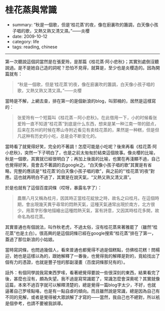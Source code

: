 # 桂花蒸與常識

- summary: “秋是一個歌，但是‘桂花蒸’的夜，像在廚裏吹的簫調，白天像小孩子唱的歌，又熱又熟又清又濕。”——炎櫻
- date: 2009-10-12
- category: life
- tags: reading, chinese

------------


第一次聽說這個詞當然是在張愛玲，是那篇《桂花蒸·阿小悲秋》；其實別處倒沒聽說過。是不是她自己造的詞呢？恐怕不見得，就算是，至少也是炎櫻造的。因為開篇就有： 

> “秋是一個歌，但是‘桂花蒸’的夜，像在廚裏吹的簫調，白天像小孩子唱的歌，又熱又熟又清又濕。”——炎櫻

當時是不解，上網去查，排在第一的是個新浪的blog，叫郭楠的，居然是這樣寫的：

> 张爱玲有一个短篇叫《桂花蒸－阿小悲秋》。在此借用一下，小的时候看张爱玲一直不知道“桂花蒸”到底是什么东西，想来是某一种江南一带的甜点，后来在苏州的时候在寒山寺附近看见有卖桂花蒸的，果然是一种糕，但是但凡这种有历史的小吃，总是会不断变化的。

當時看了就覺得好笑，完全的不著調！怎麼可能是小吃呢？後來再看《桂花蒸·阿小悲秋》，突然一下子明白了，也是之前太匆匆於結束這個故事。像炎櫻的比喻，秋是一個歌，其實就已經很明白了；再加上後面的比喻，也實在再淺顯不過，自己也覺得好笑，竟會去不著調的去google之。“白天像小孩子唱的歌”其實是有省略，完整的應該是“‘桂花蒸’的白天像小孩子唱的歌”，與之前的“‘桂花蒸’的夜”對應。這也就再明白不過了，其實是在說天氣，“又熱又熟又清又濕”。

於是也就有了這個百度詞條（哎呀，暴露名字了）：

> 農曆八月又稱為桂月，因其時正當桂花綻放之時，故名之曰桂月。在這個時期，會出現幾天異乎尋常的悶熱天氣，這種天氣通常出現於南方，北方很少。用蒸字形像地描繪出這種悶熱天氣，富有詩意，又因其時桂花多開，故命名為桂花蒸。

其實普通也有個說法，叫作秋老虎，不過太俗，沒有桂花蒸來著雅罷了（雖然“桂花蒸”也是土白）。很高興的是這個詞條已經在google搜索“桂花蒸”排在了第一，蓋過了那位新浪的小姑娘。

當時寫詞條，也問過幾個人，看來普通也都覺得不過是個糕點，仿佛桂花糕！問楊迎，她也是這樣以為的，跟她解釋了一番後，也覺得我的解釋是對的，竟給找出了個有力的憑證，也就是豐子愷的那副漫畫（百度詞條那兒有的）。

話外：有個同學說我寫東西罗嗦，看著總覺得要說一些很深刻的東西，結果看完了後，甚麼也沒有，頗為失望。我不過是寫常識罷了，常識怎麼會深奧呢？其實就像這篇，本來不過百字就可以解釋清楚的，總是覺得一篇blog字太少，不好，也就逼著自己罗嗦點咯，也是有一點自虐的傾向。而且雖然說是常識，總是因為自己有不同的見解，或者是覺得被大眾誤解了才寫的——當然，我自己也不總對，所以衹是個參考，也請不要被我誤導。
